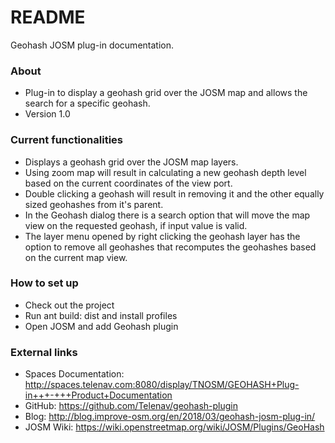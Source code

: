 # README #

Geohash JOSM plug-in documentation.

### About ###

* Plug-in to display a geohash grid over the JOSM map and allows the search for a specific geohash. 
* Version 1.0

### Current functionalities ###

* Displays a geohash grid over the JOSM map layers. 
* Using zoom map will result in calculating a new geohash depth level based on the current coordinates of the view port.
* Double clicking a geohash will result in removing it and the other equally sized geohashes from it's parent.
* In the Geohash dialog there is a search option that will move the map view on the requested geohash, if input value is valid. 
* The layer menu opened by right clicking the geohash layer has the option to remove all geohashes that recomputes the geohashes based on the current map view.

### How to set up ###

* Check out the project
* Run ant build: dist and install profiles
* Open JOSM and add Geohash plugin

### External links ###

* Spaces Documentation: http://spaces.telenav.com:8080/display/TNOSM/GEOHASH+Plug-in+++-+++Product+Documentation
* GitHub: https://github.com/Telenav/geohash-plugin
* Blog: http://blog.improve-osm.org/en/2018/03/geohash-josm-plug-in/
* JOSM Wiki: https://wiki.openstreetmap.org/wiki/JOSM/Plugins/GeoHash

